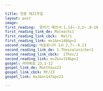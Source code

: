```yaml
---

title: 연중 제31주일
layout: post 
image: 
first_reading:  말라키 예언서 1,14ㄴ-2,2ㄴ.8-10
first_reading_link_de: Maleachi1
first_reading_link_cbck:  Mal/1
first_reading_link: m=1&n=146&p=1
second_reading: 테살로니카 1서 2,7ㄴ-9.13 
second_reading_link_de: 1.Thessalonicher2
second_reading_link_cbck:  1Thes/2
second_reading_link: m=2&n=159&p=2
gospel: 마태복음 23,1-12
gospel_link_de: Matthäus23
gospel_link_cbck: Mt/23
gospel_link: m=2&n=147&p=23

---
```


